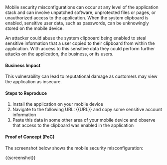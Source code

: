 Mobile security misconfigurations can occur at any level of the application stack and can involve unpatched software, unprotected files or pages, or unauthorized access to the application. When the system clipboard is enabled, sensitive user data, such as passwords, can be unknowingly stored on the mobile device.

An attacker could abuse the system clipboard being enabled to steal sensitive information that a user copied to their clipboard from within the application. With access to this sensitive data they could perform further attacks on the application, the business, or its users.

#### Business Impact

This vulnerability can lead to reputational damage as customers may view the application as insecure.

#### Steps to Reproduce

1. Install the application on your mobile device
1. Navigate to the following URL: {{URL}} and copy some sensitive account information
1. Paste this data in some other area of your mobile device and observe that access to the clipboard was enabled in the application

#### Proof of Concept (PoC)

The screenshot below shows the mobile security misconfiguration:

{{screenshot}}

